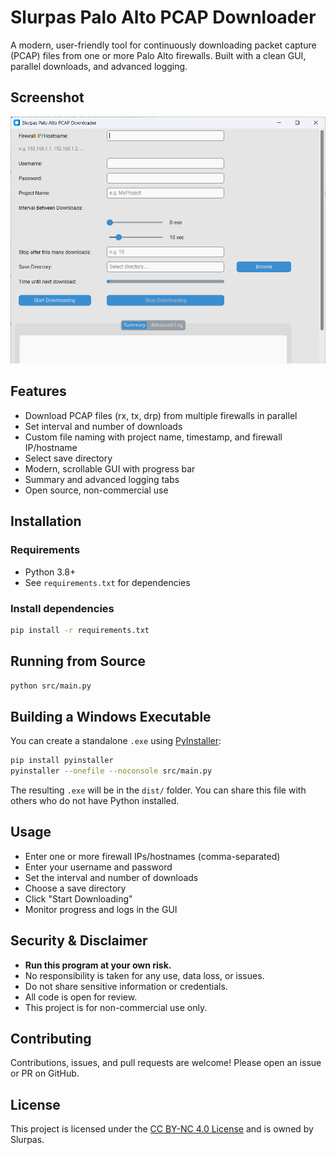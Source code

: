 # Slurpas Palo Alto PCAP Downloader

A modern, user-friendly tool for continuously downloading packet capture (PCAP) files from one or more Palo Alto firewalls. Built with a clean GUI, parallel downloads, and advanced logging.

## Screenshot
![Palo Alto PCAP Downloader GUI](assets/screenshot.png)

## Features
- Download PCAP files (rx, tx, drp) from multiple firewalls in parallel
- Set interval and number of downloads
- Custom file naming with project name, timestamp, and firewall IP/hostname
- Select save directory
- Modern, scrollable GUI with progress bar
- Summary and advanced logging tabs
- Open source, non-commercial use

## Installation

### Requirements
- Python 3.8+
- See `requirements.txt` for dependencies

### Install dependencies
```bash
pip install -r requirements.txt
```

## Running from Source
```bash
python src/main.py
```

## Building a Windows Executable
You can create a standalone `.exe` using [PyInstaller](https://pyinstaller.org/):

```bash
pip install pyinstaller
pyinstaller --onefile --noconsole src/main.py
```
The resulting `.exe` will be in the `dist/` folder. You can share this file with others who do not have Python installed.

## Usage
- Enter one or more firewall IPs/hostnames (comma-separated)
- Enter your username and password
- Set the interval and number of downloads
- Choose a save directory
- Click "Start Downloading"
- Monitor progress and logs in the GUI

## Security & Disclaimer
- **Run this program at your own risk.**
- No responsibility is taken for any use, data loss, or issues.
- Do not share sensitive information or credentials.
- All code is open for review.
- This project is for non-commercial use only.

## Contributing
Contributions, issues, and pull requests are welcome! Please open an issue or PR on GitHub.

## License
This project is licensed under the [CC BY-NC 4.0 License](LICENSE) and is owned by Slurpas. 